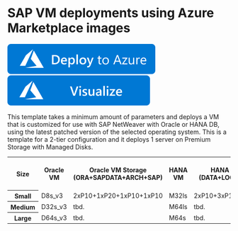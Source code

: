 # SAP VM deployments using Azure Marketplace images

[![Deploy To Azure](https://raw.githubusercontent.com/Azure/azure-quickstart-templates/master/1-CONTRIBUTION-GUIDE/images/deploytoazure.svg?sanitize=true)](https://portal.azure.com/#create/Microsoft.Template/uri/https%3A%2F%2Fraw.githubusercontent.com%2Fmimergel%2Fsap-oracle-vm%2Fmain%2Fazuredeploy.json) [![Visualize](https://raw.githubusercontent.com/Azure/azure-quickstart-templates/master/1-CONTRIBUTION-GUIDE/images/visualizebutton.svg?sanitize=true)](http://armviz.io/#/?load=https://portal.azure.com/#create/Microsoft.Template/uri/https%3A%2F%2Fraw.githubusercontent.com%2Fmimergel%2Fsap-oracle-vm%2Fmain%2Fazuredeploy.json)

This template takes a minimum amount of parameters and deploys a VM that is customized for use with SAP NetWeaver with Oracle or HANA DB, using the latest patched version of the selected operating system. This is a template for a 2-tier configuration and it deploys 1 server on Premium Storage with Managed Disks.

<table>
	<tr>
		<th>Size</th>
		<th>Oracle VM</th>
		<th>Oracle VM Storage (ORA+SAPDATA+ARCH+SAP)</th>
		<th>HANA VM</th>
		<th>HANA VM Storage (DATA+LOG+SHARE+SAP)</th>
		<th>SAP APP VM</th>
		<th>SAP APP VM Storage</th>
	</tr>
	<tr>
		<th>Small</th>
		<td>D8s_v3</td>
		<td>2xP10+1xP20+1xP10+1xP10</td>
		<td>M32ls</td>
		<td>2xP10+3xP10+1xP20+1xP10</td>
		<td>E8s_v3</td>
		<td>1xP10</td>
	</tr>
	<tr>
		<th>Medium</th>
		<td>D32s_v3</td>
		<td> tbd. </td>
		<td>M64ls</td>
		<td> tbd. </td>
		<td>E16s_v3</td>
		<td>1xP10</td>
	</tr>
	<tr>
		<th>Large</th>
		<td>D64s_v3</td>
		<td> tbd. </td>
		<td>M64s</td>
		<td> tbd. </td>
		<td>E32s_v3</td>
		<td>1xP10</td>
	</tr>
</table>				



